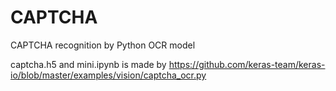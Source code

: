 # CAPTCHA
CAPTCHA recognition by Python OCR model


captcha.h5  and mini.ipynb is made by https://github.com/keras-team/keras-io/blob/master/examples/vision/captcha_ocr.py
